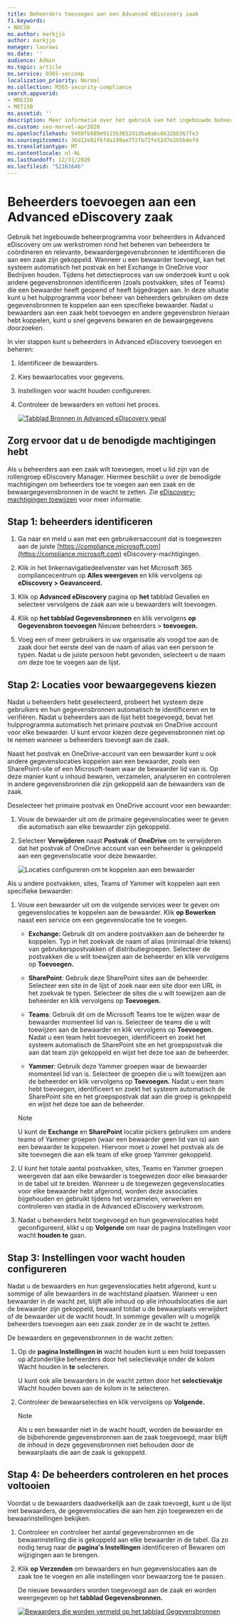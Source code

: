 ```yaml
---
title: Beheerders toevoegen aan een Advanced eDiscovery zaak
f1.keywords:
- NOCSH
ms.author: markjjo
author: markjjo
manager: laurawi
ms.date: ''
audience: Admin
ms.topic: article
ms.service: O365-seccomp
localization_priority: Normal
ms.collection: M365-security-compliance
search.appverid:
- MOE150
- MET150
ms.assetid: ''
description: Meer informatie over het gebruik van het ingebouwde beheerprogramma voor beheerders in Advanced eDiscovery om uw werkstromen te coördineren en relevante gegevensbronnen in een zaak te identificeren.
ms.custom: seo-marvel-apr2020
ms.openlocfilehash: 9468fb889e9115b3652d1dba8a6c6632bb367fe3
ms.sourcegitcommit: 36d12e02f6fda199ae7f2fb72fe52d7e2b5b4efd
ms.translationtype: MT
ms.contentlocale: nl-NL
ms.lasthandoff: 12/31/2020
ms.locfileid: "52161646"
---
```

# <a name="add-custodians-to-an-advanced-ediscovery-case"></a>Beheerders toevoegen aan een Advanced eDiscovery zaak

Gebruik het ingebouwde beheerprogramma voor beheerders in Advanced eDiscovery om uw werkstromen rond het beheren van beheerders te coördineren en relevante, bewaardergegevensbronnen te identificeren die aan een zaak zijn gekoppeld. Wanneer u een bewaarder toevoegt, kan het systeem automatisch het postvak en het Exchange in OneDrive voor Bedrijven houden. Tijdens het detectieproces van uw onderzoek kunt u ook andere gegevensbronnen identificeren (zoals postvakken, sites of Teams) die een bewaarder heeft geopend of heeft bijgedragen aan. In deze situatie kunt u het hulpprogramma voor beheer van beheerders gebruiken om deze gegevensbronnen te koppelen aan een specifieke bewaarder. Nadat u bewaarders aan een zaak hebt toevoegen en andere gegevensbron hieraan hebt koppelen, kunt u snel gegevens bewaren en de bewaargegevens doorzoeken.

In vier stappen kunt u beheerders in Advanced eDiscovery toevoegen en beheren:

1. Identificeer de bewaarders.

2. Kies bewaarlocaties voor gegevens.

3. Instellingen voor wacht houden configureren.

4. Controleer de bewaarders en voltooi het proces.

   [![Tabblad Bronnen in Advanced eDiscovery geval ](../media/AeD-Sources-Tab.png)](../media/AeD-Sources-Tab.png#lightbox)

## <a name="make-sure-you-have-the-necessary-permissions"></a>Zorg ervoor dat u de benodigde machtigingen hebt

Als u beheerders aan een zaak wilt toevoegen, moet u lid zijn van de rollengroep eDiscovery Manager. Hiermee beschikt u over de benodigde machtigingen om beheerders toe te voegen aan een zaak en de bewaargegevensbronnen in de wacht te zetten. Zie [eDiscovery-machtigingen toewijzen](get-started-with-advanced-ediscovery.md#step-2-assign-ediscovery-permissions) voor meer informatie.

## <a name="step-1-identify-custodians"></a>Stap 1: beheerders identificeren

1. Ga naar en meld u aan met een gebruikersaccount dat is toegewezen aan de juiste [https://compliance.microsoft.com](https://compliance.microsoft.com) eDiscovery-machtigingen.

2. Klik in het linkernavigatiedeelvenster van het Microsoft 365 compliancecentrum op **Alles weergeven** en klik vervolgens op **eDiscovery > Geavanceerd.**

3. Klik op **Advanced eDiscovery** pagina op **het** tabblad Gevallen en selecteer vervolgens de zaak aan wie u bewaarders wilt toevoegen.

4. Klik op **het tabblad Gegevensbronnen** en klik vervolgens **op Gegevensbron toevoegen** Nieuwe beheerders  >  **toevoegen.**

5. Voeg een of meer gebruikers in uw organisatie als voogd toe aan de zaak door het eerste deel van de naam of alias van een persoon te typen. Nadat u de juiste persoon hebt gevonden, selecteert u de naam om deze toe te voegen aan de lijst.

## <a name="step-2-choose-custodian-data-locations"></a>Stap 2: Locaties voor bewaargegevens kiezen

Nadat u beheerders hebt geselecteerd, probeert het systeem deze gebruikers en hun gegevensbronnen automatisch te identificeren en te verifiëren. Nadat u beheerders aan de lijst hebt toegevoegd, bevat het hulpprogramma automatisch het primaire postvak en OneDrive account voor elke bewaarder. U kunt ervoor kiezen deze gegevensbronnen niet op te nemen wanneer u beheerders toevoegt aan de zaak.

Naast het postvak en OneDrive-account van een bewaarder kunt u ook andere gegevenslocaties koppelen aan een bewaarder, zoals een SharePoint-site of een Microsoft-team waar de bewaarder lid van is. Op deze manier kunt u inhoud bewaren, verzamelen, analyseren en controleren in andere gegevensbronnen die zijn gekoppeld aan de bewaarders van de zaak.

Deselecteer het primaire postvak en OneDrive account voor een bewaarder:

1. Vouw de bewaarder uit om de primaire gegevenslocaties weer te geven die automatisch aan elke bewaarder zijn gekoppeld.

2. Selecteer **Verwijderen** naast **Postvak** of **OneDrive** om te verwijderen dat het postvak of OneDrive account van een beheerder is gekoppeld aan een gegevenslocatie voor deze bewaarder.

   ![Locaties configureren om te koppelen aan een bewaarder](../media/ConfigureCustodianLocations.png)

Als u andere postvakken, sites, Teams of Yammer wilt koppelen aan een specifieke bewaarder:

1. Vouw een bewaarder uit om de volgende services weer te geven om gegevenslocaties te koppelen aan de bewaarder. Klik **op Bewerken** naast een service om een gegevenslocatie toe te voegen.

   - **Exchange:** Gebruik dit om andere postvakken aan de beheerder te koppelen. Typ in het zoekvak de naam of alias (minimaal drie tekens) van gebruikerspostvakken of distributiegroepen. Selecteer de postvakken die u wilt toewijzen aan de beheerder en klik vervolgens op **Toevoegen.**

   - **SharePoint**: Gebruik deze SharePoint sites aan de beheerder. Selecteer een site in de lijst of zoek naar een site door een URL in het zoekvak te typen. Selecteer de sites die u wilt toewijzen aan de beheerder en klik vervolgens op **Toevoegen.**

   - **Teams**: Gebruik dit om de Microsoft Teams toe te wijzen waar de bewaarder momenteel lid van is. Selecteer de teams die u wilt toewijzen aan de bewaarder en klik vervolgens op **Toevoegen.** Nadat u een team hebt toevoegen, identificeert en zoekt het systeem automatisch de SharePoint site en het groepspostvak die aan dat team zijn gekoppeld en wijst het deze toe aan de beheerder.

   - **Yammer**: Gebruik deze Yammer groepen waar de bewaarder momenteel lid van is. Selecteer de groepen die u wilt toewijzen aan de beheerder en klik vervolgens op **Toevoegen.** Nadat u een team hebt toevoegen, identificeert en zoekt het systeem automatisch de SharePoint site en het groepspostvak dat aan die groep is gekoppeld en wijst het deze toe aan de beheerder.

   > [!NOTE]
   > U kunt de **Exchange** en **SharePoint** locatie pickers gebruiken om andere teams of Yammer groepen (waar een bewaarder geen lid van is) aan een bewaarder te koppelen. Hiervoor moet u zowel het postvak als de site toevoegen die aan elk team of elke groep Yammer gekoppeld.

2. U kunt het totale aantal postvakken, sites, Teams en Yammer groepen weergeven dat aan elke bewaarder is toegewezen door elke bewaarder in de tabel uit te breiden. Wanneer u de toegewezen gegevenslocaties voor elke bewaarder hebt afgerond, worden deze associaties bijgehouden en gebruikt tijdens het verzamelen, verwerken en controleren van stadia in de Advanced eDiscovery werkstroom.

3. Nadat u beheerders hebt toegevoegd en hun gegevenslocaties hebt geconfigureerd, klikt u op **Volgende** om naar de pagina Instellingen voor wacht **houden te** gaan.  

## <a name="step-3-configure-hold-settings"></a>Stap 3: Instellingen voor wacht houden configureren

 Nadat u de bewaarders en hun gegevenslocaties hebt afgerond, kunt u sommige of alle bewaarders in de wachtstand plaatsen. Wanneer u een bewaarder in de wacht zet, blijft alle inhoud op alle inhoudslocaties die aan de bewaarder zijn gekoppeld, bewaard totdat u de bewaarplaats verwijdert of de bewaarder uit de wacht houdt. In sommige gevallen wilt u mogelijk beheerders toevoegen aan een zaak zonder ze in de wacht te zetten.

De bewaarders en gegevensbronnen in de wacht zetten:

1. Op de **pagina Instellingen in** wacht houden kunt u een hold toepassen op afzonderlijke beheerders door het selectievakje onder de kolom Wacht houden in **te** selecteren.

   U kunt ook alle bewaarders in de wacht zetten door het **selectievakje** Wacht houden boven aan de kolom in te selecteren.

2. Controleer de bewaarselecties en klik vervolgens op **Volgende.**

   > [!NOTE]
   > Als u een bewaarder niet in de wacht houdt, worden de bewaarder en de bijbehorende gegevensbronnen aan de zaak toegevoegd, maar blijft de inhoud in deze gegevensbronnen niet behouden door de bewaarplaats die aan de zaak is gekoppeld.

## <a name="step-4-review-the-custodians-and-complete-the-process"></a>Stap 4: De beheerders controleren en het proces voltooien

Voordat u de bewaarders daadwerkelijk aan de zaak toevoegt, kunt u de lijst met bewaarders, de gegevenslocaties die aan hen zijn toegewezen en de bewaarinstellingen bekijken.

1. Controleer en controleer het aantal gegevensbronnen en de bewaarinstelling die is gekoppeld aan elke bewaarder in de tabel. Ga zo nodig terug naar de  **pagina's Instellingen** identificeren of Bewaren om wijzigingen aan te brengen.

2. Klik **op Verzenden** om bewaarders en hun gegevenslocaties aan de zaak toe te voegen en alle instellingen voor bewaarzorg toe te passen.

   De nieuwe bewaarders worden toegevoegd aan de zaak en worden weergegeven op het **tabblad Gegevensbronnen.**

   [![Bewaarders die worden vermeld op het tabblad Gegevensbronnen ](../media/DataSourcesTab.png)](../media/DataSourcesTab.png#lightbox)
